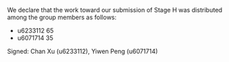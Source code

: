 We declare that the work toward our submission of Stage H was distributed among the group members as follows:

* u6233112 65 
* u6071714 35

Signed: Chan Xu (u6233112), Yiwen Peng (u6071714)

